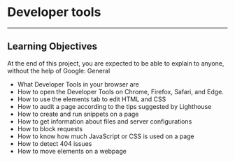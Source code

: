 # Developer tools
_____________
## Learning Objectives

At the end of this project, you are expected to be able to explain to anyone, without the help of Google:
General

   * What Developer Tools in your browser are
   * How to open the Developer Tools on Chrome, Firefox, Safari, and Edge.
   * How to use the elements tab to edit HTML and CSS
   * How to audit a page according to the tips suggested by Lighthouse
   * How to create and run snippets on a page
   * How to get information about files and server configurations
   * How to block requests
   * How to know how much JavaScript or CSS is used on a page
   * How to detect 404 issues
   * How to move elements on a webpage
